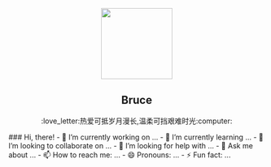 <p align="center">
    <img width="140" height="140" border-radius="100%" src="https://avatars.githubusercontent.com/u/54493253?v=4" />
    <h2 align="center">Bruce</h2>
    <p align="center"> :love_letter:热爱可抵岁月漫长,温柔可挡艰难时光:computer: </p>
</p>
### Hi, there!
- 🔭 I’m currently working on ...
- 🌱 I’m currently learning ...
- 👯 I’m looking to collaborate on ...
- 🤔 I’m looking for help with ...
- 💬 Ask me about ...
- 📫 How to reach me: ...
- 😄 Pronouns: ...
- ⚡ Fun fact: ...
